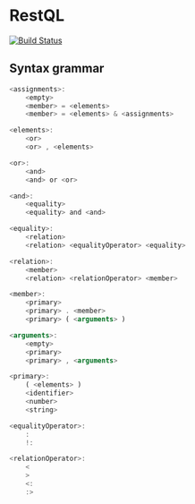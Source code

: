 # RestQL
[![Build Status](https://travis-ci.org/paidgeek/restql.svg?branch=master)](https://travis-ci.org/paidgeek/restql)

## Syntax grammar

```js
<assignments>:
    <empty>
    <member> = <elements>
    <member> = <elements> & <assignments>

<elements>:
    <or>
    <or> , <elements>

<or>:
    <and>
    <and> or <or>

<and>:
    <equality>
    <equality> and <and>

<equality>:
    <relation>
    <relation> <equalityOperator> <equality>

<relation>:
    <member>
    <relation> <relationOperator> <member>

<member>:
    <primary>
    <primary> . <member>
    <primary> ( <arguments> )

<arguments>:
    <empty>
    <primary>
    <primary> , <arguments>

<primary>:
    ( <elements> )
    <identifier>
    <number>
    <string>

<equalityOperator>:
    :
    !:

<relationOperator>:
    <
    >
    <:
    :>
```
